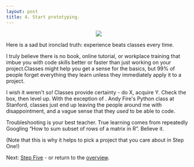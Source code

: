 ```yaml
---
layout: post
title: 4. Start prototyping.
---
```


<p align="center">
  <img src="https://media.giphy.com/media/8AfVHQbGG8dxGCC7ES/giphy.gif">
</p>

Here is a sad but ironclad truth: experience beats classes every time. 

I truly believe there is no book, online tutorial, or workplace training that imbue you with code skills better or faster than just working on your project.Classes might help you get a sense for the basics, but 99% of people forget everything they learn unless they immediately apply it to a project. 

I wish it weren't so! Classes provide certainty - do X, acquire Y. Check the box, then level up. With the exception of . Andy Fire's Python class at Stanford, classes just end up leaving the people around me with disappointment, and a vague sense that they *used* to be able to code.

Troubleshooting is your best teacher. True learning comes from repeatedly Googling “How to sum subset of rows of a matrix in R”. Believe it.

(Note that this is why it helps to pick a project that you care about in Step One!)

Next: [Step Five](https://kmuench.github.io/2020/03/18/step-5/) - or return to the [overview](https://kmuench.github.io/2020/03/18/ten-steps-to-bioinf/).
